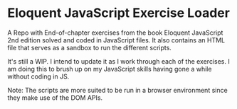 # Eloquent JavaScript Exercise Loader

A Repo with End-of-chapter exercises from the book Eloquent JavaScript 2nd edition solved and coded in JavaScript files.
It also contains an HTML file that serves as a sandbox to run the different scripts.

It's still a WIP. I intend to update it as I work through each of the exercises. I am doing this to brush up on my JavaScript skills
having gone a while without coding in JS.

Note: The scripts are more suited to be run in a browser environment since they make use of the DOM APIs.
